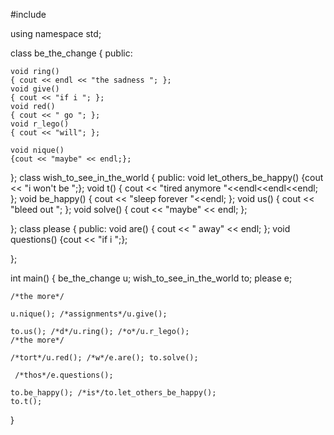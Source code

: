 #include <iostream>

using namespace std;


class be_the_change
{
public:

	void ring()
	{ cout << endl << "the sadness "; };
	void give()
	{ cout << "if i "; };
	void red()
	{ cout << " go "; };
	void r_lego()
	{ cout << "will"; };
	
	void nique()
	{cout << "maybe" << endl;};
};
class wish_to_see_in_the_world
{
public:
	void let_others_be_happy()
	{cout << "i won't be ";};
	void t()
	{ cout << "tired anymore "<<endl<<endl<<endl; };
	void be_happy()
	{ cout << "sleep forever "<<endl; };
	void us()
	{ cout << "bleed out "; };
	void solve()
	{ cout << "maybe" << endl; };

};
class please
{
public:
	void are()
 { cout << " away" << endl; };
	void questions()
	{cout << "if i ";};
	
};


int main()
{
	be_the_change u; wish_to_see_in_the_world to; please e;

	/*the more*/

	u.nique(); /*assignments*/u.give();

	to.us(); /*d*/u.ring(); /*o*/u.r_lego();
	/*the more*/

	/*tort*/u.red(); /*w*/e.are(); to.solve(); 

	 /*thos*/e.questions(); 

	to.be_happy(); /*is*/to.let_others_be_happy();
	to.t();
}
